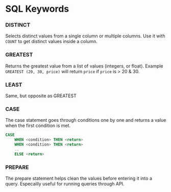 # SQL Keywords

### DISTINCT

Selects distinct values from a single column or multiple columns. Use it with `COUNT` to get distinct values inside a column.

### GREATEST

Returns the greatest value from a list of values (integers, or float). Example `GREATEST (20, 30, price)` will return `price` if `price` is > 20 & 30.

### LEAST

Same, but opposite as GREATEST

### CASE

The case statement goes through conditions one by one and returns a value when the first condition is met.

```sql
CASE
    WHEN <condition> THEN <return>
    WHEN <condition> THEN <return>
    ..
    ELSE <return>
```

### PREPARE

The prepare statement helps clean the values before entering it into a query. Especailly useful for running queries through API.
